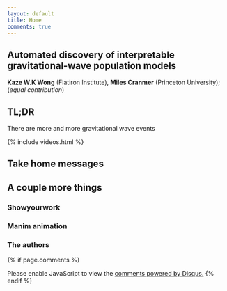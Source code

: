 ```yaml
---
layout: default
title: Home
comments: true
---
```

## Automated discovery of interpretable gravitational-wave population models

**Kaze W.K Wong** (Flatiron Institute), **Miles Cranmer** (Princeton University); (*equal contribution*)

## TL;DR
There are more and more gravitational wave events 
<!-- We present an automatic approach to discover analytic population models for gravitational-wave (GW) events from data.
As more gravitational-wave (GW) events are detected, flexible models such as Gaussian Mixture Models have become more important in fitting the distribution of GW properties due to their expressivity.
However, flexible models come with many parameters that lack physical motivation, making interpreting the implication of these models challenging.
In this work, we demonstrate symbolic regression can complement flexible models by distilling the posterior predictive distribution of such flexible models into interpretable analytic expressions.
We recover common GW population models such as a power-law-plus-Gaussian, and find a new empirical population model which combines accuracy and simplicity.
This demonstrates a strategy to automatically discover interpretable population models in the ever-growing GW catalog, which can potentially be applied to other astrophysical phenomena. -->

{% include videos.html %}

## Take home messages

## A couple more things

### Showyourwork

### Manim animation

### The authors

{% if page.comments %}
<div id="disqus_thread"></div>
<script>
    (function() { // DON'T EDIT BELOW THIS LINE
    var d = document, s = d.createElement('script');
    s.src = 'https://symbolic-gw-paper.disqus.com/embed.js';
    s.setAttribute('data-timestamp', +new Date());
    (d.head || d.body).appendChild(s);
    })();
</script>
<noscript>Please enable JavaScript to view the <a href="https://disqus.com/?ref_noscript">comments powered by Disqus.</a></noscript>
{% endif %}